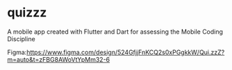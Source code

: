 # quizzz
A mobile app created with Flutter and Dart for assessing the Mobile Coding Discipline

Figma:https://www.figma.com/design/524GfjjFnKCQ2s0xPGgkkW/Qui.zzZ?m=auto&t=zFBG8AWoVtYpMm32-6
